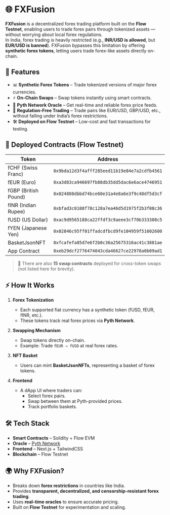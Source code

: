 # 🌐 FXFusion

**FXFusion** is a decentralized forex trading platform built on the **Flow Testnet**, enabling users to trade forex pairs through tokenized assets — without worrying about local forex regulations.  
In India, forex trading is heavily restricted (e.g., **INR/USD is allowed**, but **EUR/USD is banned**). FXFusion bypasses this limitation by offering **synthetic forex tokens**, letting users trade forex-like assets directly on-chain.

## 🚀 Features

- 📊 **Synthetic Forex Tokens** – Trade tokenized versions of major forex currencies.
- ⚡ **On-Chain Swaps** – Swap tokens instantly using smart contracts.
- 📡 **Pyth Network Oracle** – Get real-time and reliable forex price feeds.
- 🔐 **Regulation-Free Trading** – Trade pairs like EUR/USD, GBP/USD, etc., without falling under India’s forex restrictions.
- 🛠️ **Deployed on Flow Testnet** – Low-cost and fast transactions for testing.

## 📜 Deployed Contracts (Flow Testnet)

| Token          | Address                                                                 |
|----------------|-------------------------------------------------------------------------|
| fCHF (Swiss Franc) | `0x9bda12d3f4afff285eed11b19e84e7a2cdfb4561` |
| fEUR (Euro)        | `0xa3d83ca946697fb88db35dd5dac6e6ace4746951` |
| fGBP (British Pound) | `0x024808dbbd74bce60e31a4e8a6e3f9c48df5d3cf` |
| fINR (Indian Rupee)  | `0xbfad3c0108f78c128a7ea46d5d1975f2b3f08c36` |
| fUSD (US Dollar)     | `0xac9d9565188ca22ffdf3c9aeee3cf70b333308c5` |
| fYEN (Japanese Yen)  | `0x02846c95ff01ffadcdfbcd9fe104959f51602600` |
| BasketJsonNFT        | `0xfcafefa85d7e6f2b0c36a25675316ac41c3881ae` |
| App Contract         | `0xeb29dcf2776474043cda46627ce22978a0b09ad1` |

> 🔁 There are also **15 swap contracts** deployed for cross-token swaps (not listed here for brevity).

## ⚡ How It Works

1. **Forex Tokenization**  
   - Each supported fiat currency has a synthetic token (fUSD, fEUR, fINR, etc.).
   - These tokens track real forex prices via **Pyth Network**.

2. **Swapping Mechanism**  
   - Swap tokens directly on-chain.  
   - Example: Trade `fEUR → fUSD` at real forex rates.

3. **NFT Basket**  
   - Users can mint **BasketJsonNFTs**, representing a basket of forex tokens.

4. **Frontend**  
   - A dApp UI where traders can:
     - Select forex pairs.
     - Swap between them at Pyth-provided prices.
     - Track portfolio baskets.

## 🛠️ Tech Stack

- **Smart Contracts** – Solidity + Flow EVM
- **Oracle** – [Pyth Network](https://pyth.network)
- **Frontend** – Next.js + TailwindCSS
- **Blockchain** – Flow Testnet

## 🌍 Why FXFusion?

- Breaks down **forex restrictions** in countries like India.
- Provides **transparent, decentralized, and censorship-resistant forex trading**.
- Uses **real-time oracles** to ensure accurate pricing.
- Built on **Flow Testnet** for experimentation and scaling.